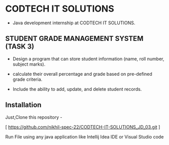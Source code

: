 # CODTECH IT SOLUTIONS
+ Java development internship at CODTECH IT SOLUTIONS.

## STUDENT GRADE MANAGEMENT SYSTEM (TASK 3)
+ Design a program that can store student information (name, roll number, subject marks).
* calculate their overall percentage and grade based on pre-defined grade criteria.
+ Include the ability to add, update, and delete student records.

## Installation
Just,Clone this repository -

[ https://github.com/nikhil-spec-22/CODTECH-IT-SOLUTIONS_JD_03.git ]

Run File using any java application like Intellij Idea IDE or Visual Studio code
